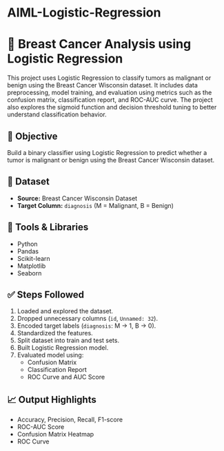 # AIML-Logistic-Regression

# 📄 Breast Cancer Analysis using Logistic Regression
This project uses Logistic Regression to classify tumors as malignant or benign using the Breast Cancer Wisconsin dataset. It includes data preprocessing, model training, and evaluation using metrics such as the confusion matrix, classification report, and ROC-AUC curve. The project also explores the sigmoid function and decision threshold tuning to better understand classification behavior.

## 📌 Objective
Build a binary classifier using Logistic Regression to predict whether a tumor is malignant or benign using the Breast Cancer Wisconsin dataset.

## 📁 Dataset
- **Source:** Breast Cancer Wisconsin Dataset
- **Target Column:** `diagnosis` (M = Malignant, B = Benign)

## 🔧 Tools & Libraries
- Python
- Pandas
- Scikit-learn
- Matplotlib
- Seaborn

## ✅ Steps Followed
1. Loaded and explored the dataset.
2. Dropped unnecessary columns (`id`, `Unnamed: 32`).
3. Encoded target labels (`diagnosis`: M → 1, B → 0).
4. Standardized the features.
5. Split dataset into train and test sets.
6. Built Logistic Regression model.
7. Evaluated model using:
   - Confusion Matrix
   - Classification Report
   - ROC Curve and AUC Score

## 📈 Output Highlights
- Accuracy, Precision, Recall, F1-score
- ROC-AUC Score
- Confusion Matrix Heatmap
- ROC Curve
